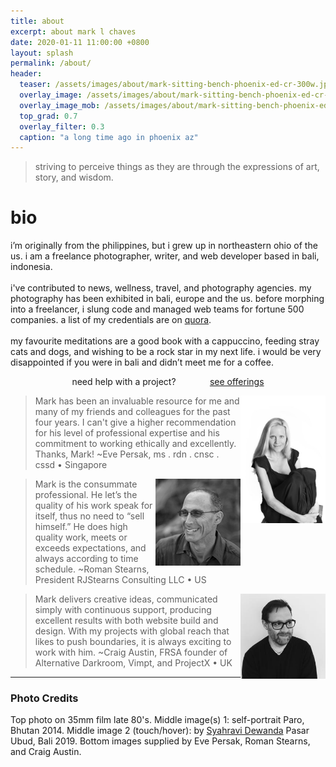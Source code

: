 ```yaml
---
title: about
excerpt: about mark l chaves
date: 2020-01-11 11:00:00 +0800
layout: splash
permalink: /about/
header:
  teaser: /assets/images/about/mark-sitting-bench-phoenix-ed-cr-300w.jpg
  overlay_image: /assets/images/about/mark-sitting-bench-phoenix-ed-cr-1280w.jpg
  overlay_image_mob: /assets/images/about/mark-sitting-bench-phoenix-ed-cr-720w.jpg
  top_grad: 0.7
  overlay_filter: 0.3
  caption: "a long time ago in phoenix az"
---
```

<blockquote class="animation-element slide-left">striving to perceive things as they are through the expressions of art, story, and wisdom.</blockquote>

<h1>bio</h1>

<p class="p-wrapper">
  <span class="dropcap clearfix">i</span>’m originally from the philippines, but i grew up in northeastern ohio of the us. i am a freelance photographer, writer, and web developer based in bali, indonesia.
  <br><br> 
  i've contributed to news, wellness, travel, and photography agencies. my photography has been exhibited in bali, europe and the us. before morphing into a freelancer, i slung code and managed web teams for fortune 500 companies. a list of my credentials are on <a href="https://www.quora.com/profile/Mark-Chaves" target="_blank" rel="noopener noreferrer">quora</a>.
  <br><br>
  my favourite meditations are a good book with a cappuccino, feeding stray cats and dogs, and wishing to be a rock star in my next life. i would be very disappointed if you were in bali and didn’t meet me for a coffee.
</p>

<div class="animation-element bounce-up">
  <div class="subject bio-photo"></div>
</div>

<div style="text-align:center">
  <span style="padding:5%">need help with a project?</span>
  <span style="padding:5%"><a href="/offerings" class="btn btn--primary btn--large">see offerings</a></span>
</div>

<div class="animation-element slide-left clearfix">
  <a href="https://evepersak.com/bio/"><img style="display:inline;float:right;filter:grayscale(1);" src="/assets/images/about/eve-sitting-black-clothes-knees-336.jpg" alt="Eve Persak - Testimonial for mark l chaves" width="136"></a><blockquote>Mark has been an invaluable resource for me and many of my friends and colleagues for the past four years. I can't give a higher recommendation for his level of professional expertise and his commitment to working ethically and excellently.  Thanks, Mark! ~Eve Persak, ms . rdn . cnsc . cssd &bull; Singapore</blockquote>
</div>

<div class="animation-element slide-left clearfix">
  <a href="https://scalingstudentsuccess.org/who-we-are/#staff"><img style="display:inline;float:right;filter:grayscale(1);" src="/assets/images/about/roman-portrait-136w.jpg" alt="Roman Stearns - Testimonial for mark l chaves" width="136"></a><blockquote>Mark is the consummate professional. He let’s the quality of his work speak for itself, thus no need to “sell himself.” He does high quality work, meets or exceeds expectations, and always according to time schedule. ~Roman Stearns, President RJStearns Consulting LLC &bull; US</blockquote>
</div>

<div class="animation-element slide-left clearfix">
  <a href="http://www.alternativedarkroom.com/contact-.html"><img style="display:inline;float:right;filter:grayscale(1);" src="/assets/images/about/craig-portrait-234.jpg" alt="Craig Austin - Testimonial for mark l chaves" width="136"></a><blockquote>Mark delivers creative ideas, communicated simply with continuous support, producing excellent results with both website build and design. With my projects with global reach that likes to push boundaries, it is always exciting to work with him. ~Craig Austin, FRSA founder of Alternative Darkroom, Vimpt, and ProjectX &bull; UK</blockquote>
</div>

---

### Photo Credits

Top photo on 35mm film late 80's. Middle image(s) 1: self-portrait Paro, Bhutan 2014. Middle image 2 (touch/hover): by [Syahravi Dewanda](https://www.instagram.com/ravi_from_accounting/) Pasar Ubud, Bali 2019. Bottom images supplied by Eve Persak, Roman Stearns, and Craig Austin.

<!-- Animations didn't work when added in head/custom.html. Adding here for now. -->
<script type="text/javascript" src="https://ajax.googleapis.com/ajax/libs/jquery/3.3.1/jquery.min.js"></script>
<script type="text/javascript" src="/assets/js/mlc-anim.js"></script>
